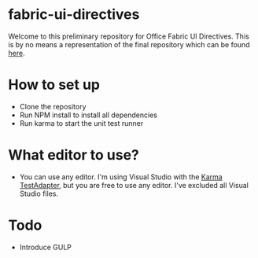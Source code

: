 ﻿# fabric-ui-directives

Welcome to this preliminary repository for Office Fabric UI Directives. This is by no means a representation of the final repository which can be found [here](https://github.com/ngOfficeUIFabric/ng-officeuifabric).

# How to set up
- Clone the repository
- Run NPM install to install all dependencies
- Run karma to start the unit test runner

# What editor to use?
- You can use any editor. I'm using Visual Studio with the [Karma TestAdapter](http://mortenhoustonludvigsen.github.io/KarmaTestAdapter/), but you are free to use any editor. I've excluded all Visual Studio files.

# Todo
- Introduce GULP 
 



 